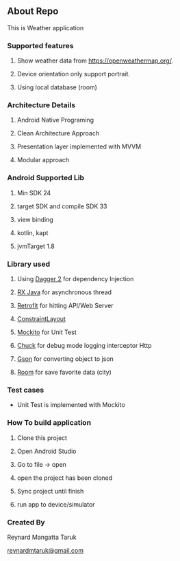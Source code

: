 ## About Repo

This is Weather application

### Supported features
1. Show weather data from https://openweathermap.org/.

2. Device orientation only support portrait.

3. Using local database (room)

### Architecture Details

1. Android Native Programing

2. Clean Architecture Approach

3. Presentation layer implemented with MVVM

4. Modular approach

### Android Supported Lib
1. Min SDK 24
   
2. target SDK and compile SDK 33
   
3. view binding
   
4. kotlin, kapt
   
5. jvmTarget 1.8

### Library used

1. Using [Dagger 2](https://dagger.dev) for dependency Injection

2. [RX Java](https://github.com/ReactiveX/RxJava) for asynchronous thread

3. [Retrofit](https://square.github.io/retrofit/) for hitting API/Web Server

4. [ConstraintLayout](https://developer.android.com/training/constraint-layout)

5. [Mockito](https://github.com/mockito/mockito) for Unit Test

6. [Chuck](https://github.com/ChuckerTeam/chucker) for debug mode logging interceptor Http

7. [Gson](https://github.com/google/gson) for converting object to json 

8. [Room](https://developer.android.com/jetpack/androidx/releases/room?hl=id) for save favorite data (city)

### Test cases
* Unit Test is implemented with Mockito

### How To build application
1. Clone this project
   
2. Open Android Studio
   
3. Go to file -> open

4. open the project has been cloned

5. Sync project until finish

6. run app to device/simulator

### Created By

Reynard Mangatta Taruk

reynardmtaruk@gmail.com
